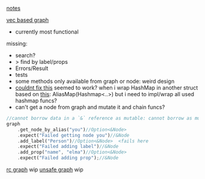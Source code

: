 [notes](notes.md)

[vec based graph](/src/vec_graph.rs)
- currently most functional

missing:
- search?
- \> find by label/props
- Errors/Result
- tests
- some methods only available from graph or node: weird design
- [couldnt fix this](/src/vec_graph.rs#L127) seemed to work? when i wrap HashMap in another struct based on [this](https://rust-unofficial.github.io/patterns/patterns/structural/compose-structs.html): AliasMap(Hashmap<..>) but i need to impl/wrap all used hashmap funcs?
- can't get a node from graph and mutate it and chain funcs?
```rust 
//cannot borrow data in a `&` reference as mutable: cannot borrow as mutable
graph
    .get_node_by_alias("you")//Option<&Node>
    .expect("Failed getting node you")//&Node
    .add_label("Person")//Option<&Node>  <fails here
    .expect("Failed adding label")//&Node
    .add_prop("name", "elma")//Option<&Node>
    .expect("Failed adding prop");//&Node
```

[rc graph](/src/rc_graph.rs)
wip
[unsafe graph](/src/unsafe_graph.rs)
wip